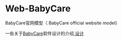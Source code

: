 # Web-BabyCare
BabyCare官网模型（ BabyCare official website model）

一些关于[BabyCare](https://github.com/babycareorg)软件设计的介绍,[设计](jackhcc.github.io/web-babycare)
